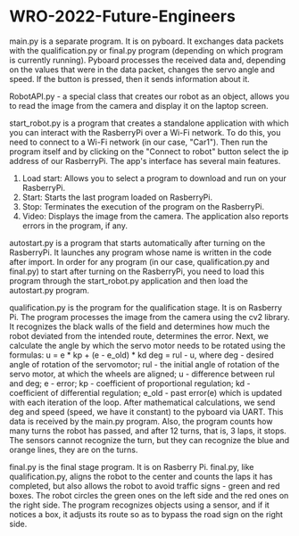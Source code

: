# WRO-2022-Future-Engineers
main.py is a separate program. It is on pyboard.
It exchanges data packets with the qualification.py or final.py program (depending on which program is currently running).
Pyboard processes the received data and, depending on the values ​​that were in the data packet, changes the servo angle and speed.
If the button is pressed, then it sends information about it.

RobotAPI.py - a special class that creates our robot as an object, allows you to read the image from the camera and display it on the laptop screen.

start_robot.py is a program that creates a standalone application with which you can interact with the RasberryPi over a Wi-Fi network.
To do this, you need to connect to a Wi-Fi network (in our case, "Car1").
Then run the program itself and by clicking on the "Connect to robot" button select the ip address of our RasberryPi.
The app's interface has several main features.
1. Load start: Allows you to select a program to download and run on your RasberryPi.
2. Start: Starts the last program loaded on RasberryPi.
3. Stop: Terminates the execution of the program on the RasberryPi.
4. Video: Displays the image from the camera.
The application also reports errors in the program, if any.

autostart.py is a program that starts automatically after turning on the RasberryPi. It launches any program whose name is written in the code after import.
In order for any program (in our case, qualification.py and final.py) to start after turning on the RasberryPi, you need to load this program through the start_robot.py application and then load the autostart.py program.

qualification.py is the program for the qualification stage. It is on Rasberry Pi. The program processes the image from the camera using the cv2 library. It recognizes the black walls of the field and determines how much the robot deviated from the intended route, determines the error. Next, we calculate the angle by which the servo motor needs to be rotated using the formulas:
u = e * kp + (e - e_old) * kd
deg = rul - u,
where deg - desired angle of rotation of the servomotor; rul - the initial angle of rotation of the servo motor, at which the wheels are aligned; u - difference between rul and deg; e - error; kp - coefficient of proportional regulation; kd - coefficient of differential regulation; e_old - past error(e) which is updated with each iteration of the loop.
After mathematical calculations, we send deg and speed (speed, we have it constant) to the pyboard via UART. This data is received by the main.py program.
Also, the program counts how many turns the robot has passed, and after 12 turns, that is, 3 laps, it stops. The sensors cannot recognize the turn, but they can recognize the blue and orange lines, they are on the turns.

final.py is the final stage program. It is on Rasberry Pi. final.py, like qualification.py, aligns the robot to the center and counts the laps it has completed, but also allows the robot to avoid traffic signs - green and red boxes. The robot circles the green ones on the left side and the red ones on the right side.
The program recognizes objects using a sensor, and if it notices a box, it adjusts its route so as to bypass the road sign on the right side.















